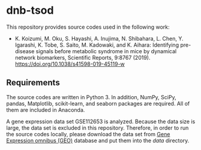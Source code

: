 # dnb-tsod

This repository provides source codes used in the following work:

* K. Koizumi, M. Oku, S. Hayashi, A. Inujima, N. Shibahara, L. Chen, Y. Igarashi, K. Tobe, S. Saito, M. Kadowaki, and K. Aihara: Identifying pre-disease signals before metabolic syndrome in mice by dynamical network biomarkers, Scientific Reports, 9:8767 (2019). https://doi.org/10.1038/s41598-019-45119-w

## Requirements

The source codes are written in Python 3. In addition, NumPy, SciPy, pandas, Matplotlib, scikit-learn, and seaborn packages are required. All of them are included in Anaconda.

A gene expression data set GSE112653 is analyzed. Because the data size is large, the data set is excluded in this repository. Therefore, in order to run the source codes locally, please download the data set from [Gene Expression omnibus (GEO)](https://www.ncbi.nlm.nih.gov/geo/) database and put them into the *data* directory.
